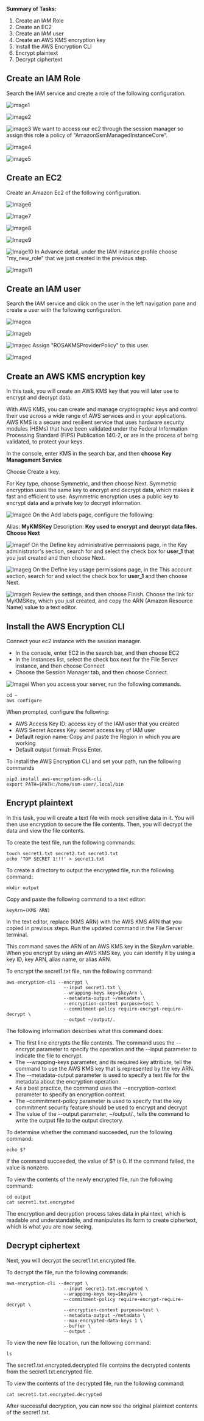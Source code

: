 **Summary of Tasks:**

1. Create an IAM Role
2. Create an EC2
3. Create an IAM user
4. Create an AWS KMS encryption key
5. Install the AWS Encryption CLI
6. Encrypt plaintext
7. Decrypt ciphertext

## Create an IAM Role
Search the IAM service and create a role of the following configuration.

![image1](https://dev-to-uploads.s3.amazonaws.com/uploads/articles/mtsm5h8v1iajpxny0o6p.PNG)

![image2](https://dev-to-uploads.s3.amazonaws.com/uploads/articles/zkzot3wsqq29dcdjto6h.PNG)

![image3](https://dev-to-uploads.s3.amazonaws.com/uploads/articles/1wpip1hzh14os2dxfy5t.PNG)
We want to access our ec2 through the session manager so assign this role a policy of "AmazonSsmManagedInstanceCore".

![image4](https://dev-to-uploads.s3.amazonaws.com/uploads/articles/6qvxznh4d8y2iskr9l4o.PNG)

![image5](https://dev-to-uploads.s3.amazonaws.com/uploads/articles/bik7wws587qmn4gkpi52.PNG)

## Create an EC2
Create an Amazon Ec2 of the following configuration.

![Image6](https://dev-to-uploads.s3.amazonaws.com/uploads/articles/rr3fmid9edjz7czjpaw8.PNG)

![Image7](https://dev-to-uploads.s3.amazonaws.com/uploads/articles/u4v86bkvjb5ptcks93qn.PNG)

![Image8](https://dev-to-uploads.s3.amazonaws.com/uploads/articles/m3u17bgig0gbbcn88c1p.PNG)

![Image9](https://dev-to-uploads.s3.amazonaws.com/uploads/articles/qmt58b5xpzpppeufcgn4.PNG)

![Image10](https://dev-to-uploads.s3.amazonaws.com/uploads/articles/3s09i810pejvm5i2mewe.PNG)
In Advance detail, under the IAM instance profile choose "my_new_role" that we just created in the previous step.

![Image11](https://dev-to-uploads.s3.amazonaws.com/uploads/articles/blktbnobfbh94wr45hzm.PNG)

## Create an IAM user
Search the IAM service and click on the user in the left navigation pane and create a user with the following configuration.

![Imagea](https://dev-to-uploads.s3.amazonaws.com/uploads/articles/f26ytlwlh7o11i0ji3gt.PNG)

![Imageb](https://dev-to-uploads.s3.amazonaws.com/uploads/articles/ibvzcl03vusdf96jn22a.PNG)

![Imagec](https://dev-to-uploads.s3.amazonaws.com/uploads/articles/muprb6is58igt7xp13du.PNG)
Assign "ROSAKMSProviderPolicy" to this user.

![Imaged](https://dev-to-uploads.s3.amazonaws.com/uploads/articles/7u8eyujd01hgg7fkepq2.PNG)

## Create an AWS KMS encryption key
In this task, you will create an AWS KMS key that you will later use to encrypt and decrypt data.

With AWS KMS, you can create and manage cryptographic keys and control their use across a wide range of AWS services and in your applications. AWS KMS is a secure and resilient service that uses hardware security modules (HSMs) that have been validated under the Federal Information Processing Standard (FIPS) Publication 140-2, or are in the process of being validated, to protect your keys.

In the console, enter KMS in the search bar, and then **choose Key Management Service**

Choose Create a key.

For Key type, choose Symmetric, and then choose Next.
Symmetric encryption uses the same key to encrypt and decrypt data, which makes it fast and efficient to use. Asymmetric encryption uses a public key to encrypt data and a private key to decrypt information.

![Imagee](https://dev-to-uploads.s3.amazonaws.com/uploads/articles/q02juuybrb3dzky8itkz.PNG)
On the Add labels page, configure the following:

Alias: **MyKMSKey**
Description: **Key used to encrypt and decrypt data files.
Choose Next**

![Imagef](https://dev-to-uploads.s3.amazonaws.com/uploads/articles/qap480v53o3257cc8wph.PNG)
On the Define key administrative permissions page, in the Key administrator's section, search for and select the check box for **user_1** that you just created and then choose Next.

![Imageg](https://dev-to-uploads.s3.amazonaws.com/uploads/articles/m1djomspivlqt84xm8kv.PNG)
On the Define key usage permissions page, in the This account section, search for and select the check box for **user_1** and then choose Next.

![Imageh](https://dev-to-uploads.s3.amazonaws.com/uploads/articles/nw9whr4yy4xyrlt9nty7.PNG)
Review the settings, and then choose Finish.
Choose the link for MyKMSKey, which you just created, and copy the ARN (Amazon Resource Name) value to a text editor.

## Install the AWS Encryption CLI
Connect your ec2 instance with the session manager.

- In the console, enter EC2 in the search  bar, and then choose EC2
- In the Instances list, select the check box next for the File Server instance, and then choose Connect
- Choose the Session Manager tab, and then choose Connect.

![Imagei](https://dev-to-uploads.s3.amazonaws.com/uploads/articles/zwx2eqxnp74dwojeevdp.PNG)
When you access your server, run the following commands.

```
cd ~
aws configure
```
When prompted, configure the following:

- AWS Access Key ID: access key of the IAM user that you created
- AWS Secret Access Key: secret access key of IAM user
- Default region name: Copy and paste the Region in which you are working
- Default output format: Press Enter.

To install the AWS Encryption CLI and set your path, run the following commands

```
pip3 install aws-encryption-sdk-cli
export PATH=$PATH:/home/ssm-user/.local/bin
```

## Encrypt plaintext
In this task, you will create a text file with mock sensitive data in it. You will then use encryption to secure the file contents. Then, you will decrypt the data and view the file contents.

To create the text file, run the following commands:

```
touch secret1.txt secret2.txt secret3.txt
echo 'TOP SECRET 1!!!' > secret1.txt
```
To create a directory to output the encrypted file, run the following command:

```
mkdir output
```
Copy and paste the following command to a text editor:

```
keyArn=(KMS ARN)
```
In the text editor, replace (KMS ARN) with the AWS KMS ARN that you copied in previous steps.
Run the updated command in the File Server terminal.

This command saves the ARN of an AWS KMS key in the $keyArn variable. When you encrypt by using an AWS KMS key, you can identify it by using a key ID, key ARN, alias name, or alias ARN.

To encrypt the secret1.txt file, run the following command:

```
aws-encryption-cli --encrypt \
                     --input secret1.txt \
                     --wrapping-keys key=$keyArn \
                     --metadata-output ~/metadata \
                     --encryption-context purpose=test \
                     --commitment-policy require-encrypt-require-decrypt \
                     --output ~/output/.
```
The following information describes what this command does:

- The first line encrypts the file contents. The command uses the --encrypt parameter to specify the operation and the --input parameter to indicate the file to encrypt.
- The --wrapping-keys parameter, and its required key attribute, tell the command to use the AWS KMS key that is represented by the key ARN.
- The --metadata-output parameter is used to specify a text file for the metadata about the encryption operation. 
- As a best practice, the command uses the --encryption-context parameter to specify an encryption context.
- The –commitment-policy parameter is used to specify that the key commitment security feature should be used to encrypt and decrypt
- The value of the --output parameter, ~/output/., tells the command to write the output file to the output directory.

To determine whether the command succeeded, run the following command:

```
echo $?
```
If the command succeeded, the value of $? is 0. If the command failed, the value is nonzero.

To view the contents of the newly encrypted file, run the following command:

```
cd output
cat secret1.txt.encrypted
```
The encryption and decryption process takes data in plaintext, which is readable and understandable, and manipulates its form to create ciphertext, which is what you are now seeing.

## Decrypt ciphertext
Next, you will decrypt the secret1.txt.encrypted file.

To decrypt the file, run the following commands:

```
aws-encryption-cli --decrypt \
                     --input secret1.txt.encrypted \
                     --wrapping-keys key=$keyArn \
                     --commitment-policy require-encrypt-require-decrypt \
                     --encryption-context purpose=test \
                     --metadata-output ~/metadata \
                     --max-encrypted-data-keys 1 \
                     --buffer \
                     --output .
```
To view the new file location, run the following command:

```
ls
```
The secret1.txt.encrypted.decrypted file contains the decrypted contents from the secret1.txt.encrypted file.

To view the contents of the decrypted file, run the following command:

```
cat secret1.txt.encrypted.decrypted
```
After successful decryption, you can now see the original plaintext contents of the secret1.txt.















